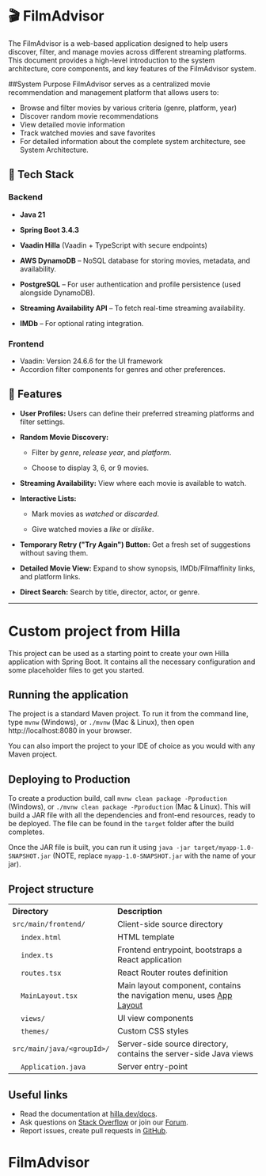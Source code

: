 # 🎬 FilmAdvisor
The FilmAdvisor is a web-based application designed to help users discover, filter, and manage movies across different streaming platforms. This document provides a high-level introduction to the system architecture, core components, and key features of the FilmAdvisor system.

##System Purpose
FilmAdvisor serves as a centralized movie recommendation and management platform that allows users to:

- Browse and filter movies by various criteria (genre, platform, year)
- Discover random movie recommendations
- View detailed movie information
- Track watched movies and save favorites
- For detailed information about the complete system architecture, see System Architecture.

## 🚀 Tech Stack
### Backend

- **Java 21**

- **Spring Boot 3.4.3**

- **Vaadin Hilla** (Vaadin + TypeScript with secure endpoints)

- **AWS DynamoDB** – NoSQL database for storing movies, metadata, and availability.

- **PostgreSQL** – For user authentication and profile persistence (used alongside DynamoDB).

- **Streaming Availability API** – To fetch real-time streaming availability.

- **IMDb** – For optional rating integration.

### Frontend

- Vaadin: Version 24.6.6 for the UI framework
- Accordion filter components for genres and other preferences.

##  🔧 Features
- **User Profiles:** Users can define their preferred streaming platforms and filter settings.

- **Random Movie Discovery:**

    - Filter by *genre*, *release year*, and *platform*.

    - Choose to display 3, 6, or 9 movies.

- **Streaming Availability:** View where each movie is available to watch.

- **Interactive Lists:**

    - Mark movies as *watched* or *discarded*.

    - Give watched movies a *like* or *dislike*.

- **Temporary Retry ("Try Again") Button:** Get a fresh set of suggestions without saving them.

- **Detailed Movie View:** Expand to show synopsis, IMDb/Filmaffinity links, and platform links.

- **Direct Search:** Search by title, director, actor, or genre.

---

# Custom project from Hilla

This project can be used as a starting point to create your own Hilla application with Spring Boot.
It contains all the necessary configuration and some placeholder files to get you started.

## Running the application

The project is a standard Maven project. To run it from the command line,
type `mvnw` (Windows), or `./mvnw` (Mac & Linux), then open
http://localhost:8080 in your browser.

You can also import the project to your IDE of choice as you would with any
Maven project.

## Deploying to Production

To create a production build, call `mvnw clean package -Pproduction` (Windows),
or `./mvnw clean package -Pproduction` (Mac & Linux).
This will build a JAR file with all the dependencies and front-end resources,
ready to be deployed. The file can be found in the `target` folder after the build completes.

Once the JAR file is built, you can run it using
`java -jar target/myapp-1.0-SNAPSHOT.jar` (NOTE, replace
`myapp-1.0-SNAPSHOT.jar` with the name of your jar).

## Project structure

<table style="width:100%; text-align: left;">
  <tr><th>Directory</th><th>Description</th></tr>
  <tr><td><code>src/main/frontend/</code></td><td>Client-side source directory</td></tr>
  <tr><td>&nbsp;&nbsp;&nbsp;&nbsp;<code>index.html</code></td><td>HTML template</td></tr>
  <tr><td>&nbsp;&nbsp;&nbsp;&nbsp;<code>index.ts</code></td><td>Frontend 
entrypoint, bootstraps a React application</td></tr>
  <tr><td>&nbsp;&nbsp;&nbsp;&nbsp;<code>routes.tsx</code></td><td>React Router routes definition</td></tr>
  <tr><td>&nbsp;&nbsp;&nbsp;&nbsp;<code>MainLayout.tsx</code></td><td>Main 
layout component, contains the navigation menu, uses <a href="https://hilla.dev/docs/react/components/app-layout">
App Layout</a></td></tr>
  <tr><td>&nbsp;&nbsp;&nbsp;&nbsp;<code>views/</code></td><td>UI view 
components</td></tr>
  <tr><td>&nbsp;&nbsp;&nbsp;&nbsp;<code>themes/</code></td><td>Custom  
CSS styles</td></tr>
  <tr><td><code>src/main/java/&lt;groupId&gt;/</code></td><td>Server-side 
source directory, contains the server-side Java views</td></tr>
  <tr><td>&nbsp;&nbsp;&nbsp;&nbsp;<code>Application.java</code></td><td>Server entry-point</td></tr>
</table>

## Useful links

- Read the documentation at [hilla.dev/docs](https://hilla.dev/docs/).
- Ask questions on [Stack Overflow](https://stackoverflow.com/questions/tagged/vaadin) or join our [Forum](https://vaadin.com/forum).
- Report issues, create pull requests in [GitHub](https://github.com/vaadin/hilla).
# FilmAdvisor
